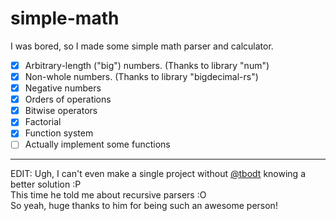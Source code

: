 # simple-math

I was bored, so I made some simple math parser and calculator.

- [x] Arbitrary-length ("big") numbers. (Thanks to library "num")
- [x] Non-whole numbers. (Thanks to library "bigdecimal-rs")
- [x] Negative numbers
- [x] Orders of operations
- [x] Bitwise operators
- [x] Factorial
- [x] Function system
- [ ] Actually implement some functions

----------------------------------

EDIT: Ugh, I can't even make a single project without [@tbodt](https://github.com/tbodt) knowing a better solution :P  
This time he told me about recursive parsers :O  
So yeah, huge thanks to him for being such an awesome person!
